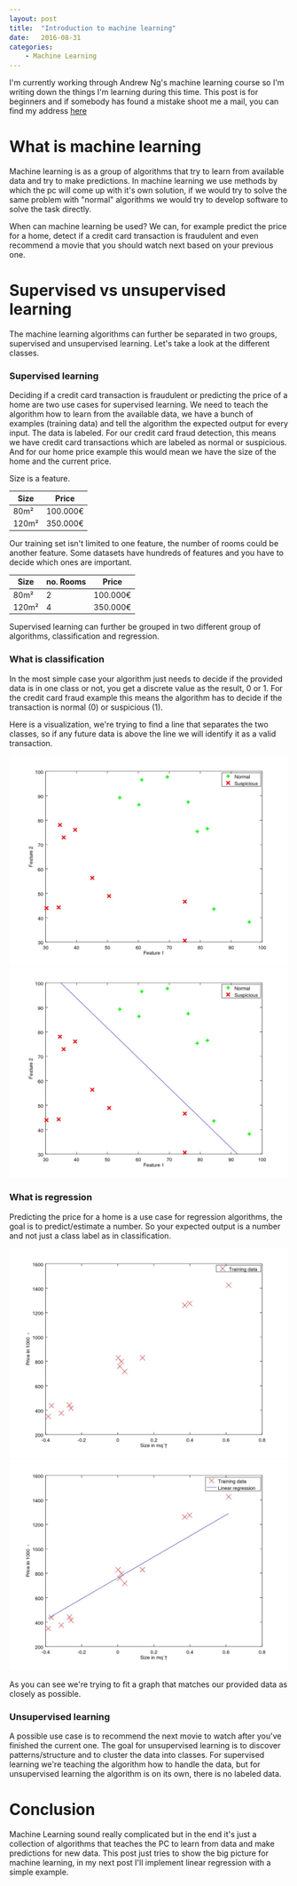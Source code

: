 ```yaml
---
layout: post
title:  "Introduction to machine learning"
date:   2016-08-31
categories: 
    - Machine Learning
---
```


I'm currently working through Andrew Ng's machine learning course so I'm writing down the things I'm learning during
this time. This post is for beginners and if somebody has found a mistake shoot me a mail, you can find my address [here](/about)

# What is machine learning
Machine learning is as a group of algorithms that try to learn from available data and try to make predictions. 
In machine learning we use methods by which the pc will come up with it's own solution, if we would try to solve the same problem
with "normal" algorithms we would try to develop software to solve the task directly. 

When can machine learning be used? We can, for example predict the price for a home, detect if a credit card 
transaction is fraudulent and even recommend a movie that you should watch next based on your previous one.

# Supervised vs unsupervised learning
The machine learning algorithms can further be separated in two groups, supervised and unsupervised learning. 
Let's take a look at the different classes.

### Supervised learning
Deciding if a credit card transaction is fraudulent or predicting the price of a home are two use cases for supervised 
learning. We need to teach the algorithm how to learn from the available data, we have a bunch of examples (training data) 
and tell the algorithm the expected output for every input. The data is labeled.
For our credit card fraud detection, this means we have credit card transactions which are labeled as normal or suspicious.
And for our home price example this would mean we have the size of the home and the current price.

Size is a feature.
    
|Size | Price   |
|-----|---------|
|80m² | 100.000€|
|120m²| 350.000€|

Our training set isn't limited to one feature, the number of rooms could be another feature. Some datasets have hundreds of
features and you have to decide which ones are important.

|Size |no. Rooms|Price   |
|-----|---------|--------|
|80m² | 2       |100.000€|
|120m²| 4       |350.000€|

Supervised learning can further be grouped in two different group of algorithms, classification and regression.

### What is classification
In the most simple case your algorithm just needs to decide if the provided data is in one class or not, you get a 
discrete value as the result, 0 or 1. For the credit card fraud example this means the algorithm has to decide if the 
transaction is normal (0) or suspicious (1).

Here is a visualization, we're trying to find a line that separates the two classes, so if any future data is above the 
line we will identify it as a valid transaction.

![Classification Plot](/images/posts/machine-learning-intro/classificationPlot.jpg "Classification Plot")
![Classification Plot with decision boundary](/images/posts/machine-learning-intro/classificationPlotDecisionBoundary.jpg "Classification Plot with decision boundary")

### What is regression
Predicting the price for a home is a use case for regression algorithms, the goal is to predict/estimate a number.
So your expected output is a number and not just a class label as in classification.

![Regression Plot](/images/posts/machine-learning-intro/regressionPlot.jpg "Regression Plot")
![Regression Plot Fitted](/images/posts/machine-learning-intro/regressionPlotFitted.jpg "Regression Plot Fitted")

As you can see we're trying to fit a graph that matches our provided data as closely as possible.

### Unsupervised learning
A possible use case is to recommend the next movie to watch after you've finished the current one.
The goal for unsupervised learning is to discover patterns/structure and to cluster the data into classes.
For supervised learning we're teaching the algorithm how to handle the data, but for unsupervised learning the algorithm
is on its own, there is no labeled data.

# Conclusion
Machine Learning sound really complicated but in the end it's just a collection of algorithms that teaches the PC to learn
from data and make predictions for new data. This post just tries to show the big picture for machine learning, in my next 
post I'll implement linear regression with a simple example.
